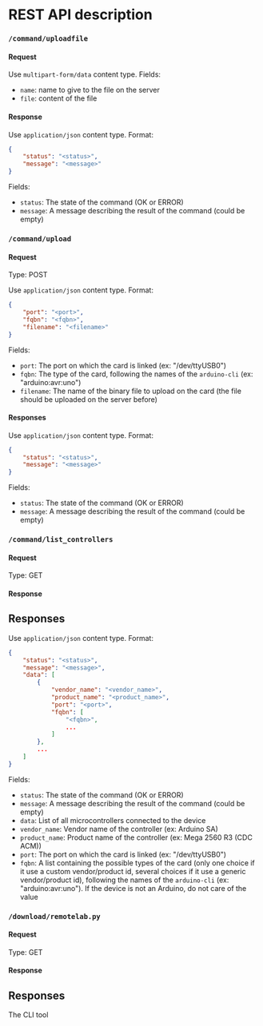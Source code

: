 # REST API description

### `/command/uploadfile`

#### Request

Use `multipart-form/data` content type.
Fields:
- `name`: name to give to the file on the server
- `file`: content of the file

#### Response

Use `application/json` content type.
Format:
```json
{
    "status": "<status>",
    "message": "<message>"
}
```

Fields:
- `status`: The state of the command (OK or ERROR)
- `message`: A message describing the result of the command (could be empty)

### `/command/upload`

#### Request

Type: POST

Use `application/json` content type.
Format:
```json
{
    "port": "<port>",
    "fqbn": "<fqbn>",
    "filename": "<filename>"
}
``` 

Fields:
- `port`: The port on which the card is linked (ex: "/dev/ttyUSB0")
- `fqbn`: The type of the card, following the names of the `arduino-cli` (ex: "arduino:avr:uno")
- `filename`: The name of the binary file to upload on the card (the file should be uploaded on the server before)

#### Responses

Use `application/json` content type.
Format:
```json
{
    "status": "<status>",
    "message": "<message>"
}
```

Fields:
- `status`: The state of the command (OK or ERROR)
- `message`: A message describing the result of the command (could be empty)

### `/command/list_controllers`

#### Request

Type: GET

#### Response

## Responses

Use `application/json` content type.
Format:
```json
{
    "status": "<status>",
    "message": "<message>",
    "data": [
        {
            "vendor_name": "<vendor_name>",
            "product_name": "<product_name>",
            "port": "<port>",
            "fqbn": [
                "<fqbn>",
                ...
            ]
        },
        ...
    ]
}

```

Fields:
- `status`: The state of the command (OK or ERROR)
- `message`: A message describing the result of the command (could be empty)
- `data`: List of all microcontrollers connected to the device
- `vendor_name`: Vendor name of the controller (ex: Arduino SA)
- `product_name`: Product name of the controller (ex: Mega 2560 R3 (CDC ACM))
- `port`: The port on which the card is linked (ex: "/dev/ttyUSB0")
- `fqbn`: A list containing the possible types of the card (only one choice if it use a custom vendor/product id, several choices if it use a generic vendor/product id), following the names of the `arduino-cli` (ex: "arduino:avr:uno"). If the device is not an Arduino, do not care of the value

### `/download/remotelab.py`

#### Request

Type: GET

#### Response

## Responses

The CLI tool